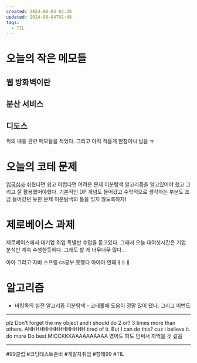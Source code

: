 ```yaml
---
created: 2024-08-04 02:38
updated: 2024-08-04T02:49
tags:
  - TIL
---
```

# 오늘의 작은 메모들
## 웹 방화벽이란

## 분산 서비스
## 디도스

위의 내용 관련 메모들을 적었다. 그리고 아직 적을게 한참이나 남음 ㅠ

# 오늘의 코테 문제
[입국심사](https://school.programmers.co.kr/learn/courses/30/lessons/43238#qna)
쉬웠다면 쉽고 어렵다면 어려운 문제 
이분탐색 알고리즘을 알고있어야 했고 그리고 잘 활용했어야했다. 
기본적인 DP 개념도 들어갔고 수학적으로 생각하는 부분도 조금 들어갔던 듯한 문제
이분탐색의 틀을 잊지 않도록하자!

# 제로베이스 과제 
제로베이스에서 대기업 취업 특별반 수업을 듣고있다. 그래서 오늘 대여섯시간은 기업 분석만 계속 수행한듯하다. 
그래도 할 게 너무너무 많다...

아아 그리고 자바 스프링 cs공부 못했다 아아아 안돼ㅐㅐㅐ
# 알고리즘
- 바킹독의 실전 알고리즘 이분탐색 - 코테풀때 도움이 정말 많이 됐다. 그리고 이번도


---
plz Don't forget the my object and i should do 2 or? 3 times more than others. AHHHHHHHHHHHHHHH  tired of it. But  I can do this? cuz i believe it. do more Do best  MICCKKKAAAAAAAAAA
영어도 하도 안써서 까먹을 것 같음



---
#99클럽 #코딩테스트준비 #개발자취업 #항해99 #TIL 